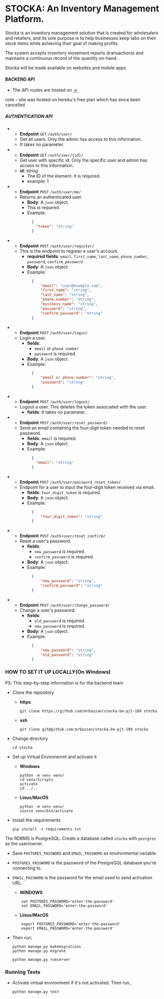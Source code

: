 
# STOCKA: An Inventory Management Platform.

Stocka is an inventory management solution that is created for wholesalers and retailers, and its sole purpose is to help businesses keep tabs on their stock items while achieving their goal of making profits.

The system accepts inventory movement reports (transactions) and maintains a continuous record of the quantity on-hand.

Stocka will be made available on websites and mobile apps.


#### BACKEND API
- The API routes are hosted on [->](https://stocka-be.herokuapp.com/).

note - site was hosted on heroku's free plan which has since been cancelled

##### AUTHENTICATION API

- 
  - **Endpoint** ``GET`` `/auth/user/`
  - Get all users. Only the admin has access to this information.
  - It takes no parameter.


- 
  - **Endpoint** ``GET`` `/auth/user/{id}/`
  - Get user with specific id. Only the specific user and admin has access to this information.
  - **id**: string
    - The ID of the element. It is required.
    - example: 1 
    

- 
    - **Endpoint** ``POST`` `/auth/user/me/`
    - Returns an authenticated user.
      - **Body**: A `json` object.
      - This is required.
      - Example: 
        ```json
          {
            "token": "string"
          }
        ```


- 
  - **Endpoint** ``POST`` `/auth/user/register/`
  - This is the endpoint to register a user's account.
    - **required fields**: `email`, `first_name`, `last_name`, `phone_number`, `password`, `confirm_password`
    - **Body**: A `json` object.
    - Example:
      ```json
        {
            "email": "user@example.com",
            "first_name": "string",
            "last_name": "string",
            "phone_number": "string",
            "business_name": "string",
            "password": "string",
            "confirm_password": "string"
        }
      ```


- 
  - **Endpoint** ``POST`` `/auth/user/login/`
  - Login a user.
    - **fields**: 
      - ``email`` or ``phone_number``
      - ``password`` is required.
    - **Body**: A `json` object.
    - Example:
      ```json
        {
            "email or phone_number": "string",
            "password": "string"
        }
      ```


- 
  - **Endpoint** ``POST`` `/auth/user/logout/`
  - Logout a user. This deletes the token associated with the user.
    - **fields**: It takes no parameter.


- 
  - **Endpoint** ``POST`` `/auth/user/reset_password/`
  - Send an email containing the four-digit token needed to reset password.
    - **fields**: ``email`` is required.
    - **Body**: A `json` object.
    - Example:
      ```json
        {
          "email": "string"
        }
      ```


- 
  - **Endpoint** ``POST`` `/auth/user/password_reset_token/`
  - Endpoint for a user to input the four-digit token received via email.
    - **fields**: ``four_digit_token`` is required.
    - **Body**: A `json` object.
    - Example:
      ```json
        {
            "four_digit_token": "string"
        }
      ```


- 
  - **Endpoint** ``POST`` `/auth/user/reset_confirm/`
  - Reset a user's password.
    - **fields**: 
      - ``new_password`` is required.
      - ``confirm_password`` is required.
    - **Body**: A `json` object.
    - Example:
      ```json
        {
            "new_password": "string",
            "confirm_password": "string"
        }
      ```


- 
  - **Endpoint** ``POST`` `/auth/user/change_password/`
  - Change a user's password.
    - **fields**: 
      - ``old_password`` is required.
      - ``new_password`` is required.
    - **Body**: A `json` object.
    - Example:
      ```json
        {
            "new_password": "string",
            "old_password": "string"
        }
      ```


### HOW TO SET IT UP LOCALLY(On Windows)
PS: This step-by-step information is for the backend team

- Clone the repository
  - **https**
      ```shell
      git clone https://github.com/mrbazzan/stocka-be-pjt-109 stocka
      ```
  - **ssh**
      ```shell
      git clone git@github.com:mrbazzan/stocka-be-pjt-109 stocka
      ```

- Change directory
    ```shell script
    cd stocka
    ```

- Set up Virtual Environemnt and activate it
  - **Windows**
      ```shell
      python -m venv venv/
      cd venv/Scripts
      activate
      cd ../..
      ```
  - **Linux/MacOS**
      ```shell
      python -m venv venv/
      source venv/bin/activate
      ```

- Install the requirements
    ```shell
    pip install -r requirements.txt
    ```

The RDBMS is PostgreSQL. Create a database called `stocka` with `postgres` as the user/owner.
  - Save `POSTGRES_PASSWORD` and `EMAIL_PASSWORD` as environmental variable.
  - `POSTGRES_PASSWORD` is the password of the PostgreSQL database you're connecting to.
  - `EMAIL_PASSWORD` is the password for the email used to send activation URL.
      - **WINDOWS**
      ```shell
          set POSTGRES_PASSWORD='enter-the-password'
          set EMAIL_PASSWORD='enter-the-password'
      ```
      - **Linux/MacOS**
      ```shell
          export POSTGRES_PASSWORD='enter-the-password'
          export EMAIL_PASSWORD='enter-the-password'
      ```

- Then run;
    ```shell script
    python manage.py makemigrations
    python manage.py migrate
     
    python manage.py runserver
    ```

### Running Tests
- Activate virtual environment if it's not activated. Then run,
  ```python
  python manage.py test
  ```
